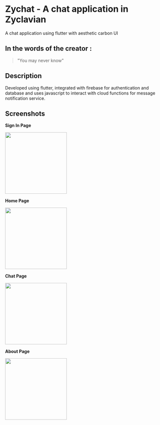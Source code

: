 # Zychat - A chat application in Zyclavian

A chat application using flutter with aesthetic carbon UI

## In the words of the creator : 
> "You may never know"

## Description

Developed using flutter, integrated with firebase for authentication and database and uses javascript to interact with cloud functions for message notification service.

## Screenshots

**Sign In Page**

<img src="https://github.com/qdotdash/zychat_flutter/blob/master/screenshots/signin.png" width="200">

**Home Page**

<img src="https://github.com/qdotdash/zychat_flutter/blob/master/screenshots/home.png" width="200">

**Chat Page**

<img src="https://github.com/qdotdash/zychat_flutter/blob/master/screenshots/chat.png" width="200">

**About Page**

<img src="https://github.com/qdotdash/zychat_flutter/blob/master/screenshots/about.png" width="200">

